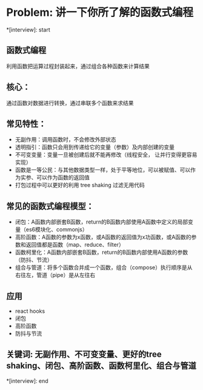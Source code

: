 # Problem: 讲一下你所了解的函数式编程

*[interview]: start
## 函数式编程
利用函数把运算过程封装起来，通过组合各种函数来计算结果

## 核心：
通过函数对数据进行转换，通过串联多个函数来求结果

## 常见特性：
- 无副作用：调用函数时，不会修改外部状态
- 透明指引：函数只会用到传递给它的变量（参数）及内部创建的变量
- 不可变变量：变量一旦被创建后就不能再修改（线程安全， 让并行变得更容易实现）
- 函数是一等公民：与其他数据类型一样，处于平等地位，可以被赋值、可以作为实参、可以作为函数的返回值
- 打包过程中可以更好的利用 tree shaking 过滤无用代码

## 常见的函数式编程模型：
- 闭包：A函数内部嵌套B函数，return的B函数内部使用A函数中定义的局部变量（es6模块化、commonjs）
- 高阶函数：A函数的参数为x函数，或A函数的返回值为x功函数，或A函数的参数和返回值都是函数（map、reduce、filter）
- 函数柯里化：A函数内部嵌套B函数，return的B函数内部使用A函数的参数（防抖、节流）
- 组合与管道：将多个函数合并成一个函数，组合（compose）执行顺序是从右往左，管道（pipe）是从左往右

## 应用
- react hooks
- 闭包
- 高阶函数
- 防抖与节流

## 关键词: 无副作用、不可变变量、更好的tree shaking、闭包、高阶函数、函数柯里化、组合与管道
*[interview]: end
